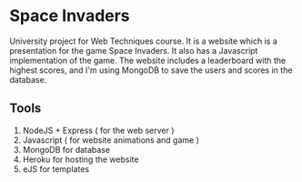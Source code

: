 # Space Invaders

University project for Web Techniques course. It is a website which is a presentation for the game Space Invaders. It also has a Javascript implementation of the game. The website includes a leaderboard with the highest scores, and I'm using MongoDB to save the users and scores in the database.

## Tools

1. NodeJS + Express ( for the web server )
2. Javascript ( for website animations and game )
3. MongoDB for database
4. Heroku for hosting the website
5. eJS for templates 
